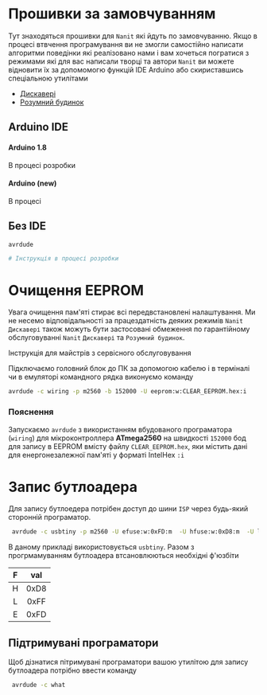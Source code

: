 Прошивки за замовчуванням
=========================

Тут знаходяться прошивки для ```Nanit``` які йдуть по замовчуванню.
Якщо в процесі втвчення програмування ви не змогли самостійно написати алгоритми поведінки які реалізовано нами і вам хочеться погратися з режимами які для вас написали творці та автори `Nanit` ви можете відновити їх за допомомогю функцій IDE Arduino або скириставшись спеціальною утилітами

- [Дискавері](./nanite_v3.1.ino.hex)
- [Розумний будинок](./ud_v3.1.ino.hex)

Arduino IDE
-----------

#### Arduino 1.8

В процесі розробки

#### Arduino (new)

В процесі 

Без IDE
-------

```avrdude```

```bash
# Інструкція в процесі розробки
```

Очищення EEPROM
===============

Увага очищення пам'яті стирає всі передвстановлені налаштування.
Ми не несемо відповідальності за працездатність деяких режимів `Nanit Дискавері` також можуть бути застосовані обмеження по гарантійному обслуговуванні `Nanit` `Дискавері` та `Розумний будинок`.

Інструкція для майстрів з сервісного обслуговування

Підключаємо головний блок до ПК за допомогою кабелю і в терміналі чи в емуляторі командного рядка виконуємо команду

```zsh
avrdude -c wiring -p m2560 -b 152000 -U eeprom:w:CLEAR_EEPROM.hex:i
```
### Пояснення
Запускаємо `avrdude` з використанням вбудованого програматора (`wiring`) для мікроконтроллера __ATmega2560__ на швидкості `152000` бод для запису в EEPROM вмісту файлу `CLEAR_EEPROM.hex`, яки містить дані для енергонезалежної пам'яті у форматі  IntelHex `:i`


Запис бутлоадера
================

Для запису бутлоедера потрібен доступ до шини `ISP` через будь-який сторонній програматор.

```zsh
 avrdude -c usbtiny -p m2560 -U efuse:w:0xFD:m  -U hfuse:w:0xD8:m  -U lfuse:w:0xFF:m  -U flash:w:NanitInfo.ino.with_bootloader.hex:i -b 152000
 ```

 В даному прикладі використовується `usbtiny`. Разом з прогрмамуванням бутлоадера втсановлюються необхідні ф'юзбіти

| F |val |
|:-:|:--:|
| H |0xD8|
| L |0xFF|
| E |0xFD| 

Підтримувані програматори
-------------------------

Щоб дізнатися пітримувані програматори вашою утилітою для запису бутлоадера потрібно ввести команду

```zsh
 avrdude -c what
```